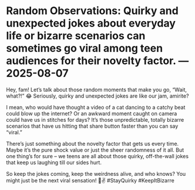 # Random Observations: Quirky and unexpected jokes about everyday life or bizarre scenarios can sometimes go viral among teen audiences for their novelty factor. — 2025-08-07

Hey, fam! Let’s talk about those random moments that make you go, “Wait, what?!” 😂 Seriously, quirky and unexpected jokes are like our jam, amirite?

I mean, who would have thought a video of a cat dancing to a catchy beat could blow up the internet? Or an awkward moment caught on camera could have us in stitches for days? It’s those unpredictable, totally bizarre scenarios that have us hitting that share button faster than you can say “viral.”

There’s just something about the novelty factor that gets us every time. Maybe it’s the pure shock value or just the sheer randomness of it all. But one thing’s for sure – we teens are all about those quirky, off-the-wall jokes that keep us laughing till our sides hurt.

So keep the jokes coming, keep the weirdness alive, and who knows? You might just be the next viral sensation! 🤪✌️ #StayQuirky #KeepItBizarre